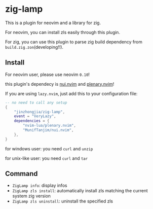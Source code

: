 # zig-lamp

This is a plugin for neovim and a library for zig.

For neovim, you can install zls easily through this plugin.

For zig, you can use this plugin to parse zig build dependency from `build.zig.zon`(developing!!).

## Install

For neovim user, please use neovim `0.10`!

this plugin's dependecy is [nui.nvim](https://github.com/MunifTanjim/nui.nvim) and [plenary.nvim](https://github.com/nvim-lua/plenary.nvim)!

If you are using `lazy.nvim`, just add this to your configuration file:

```lua
-- no need to call any setup
{
    "jinzhongjia/zig-lamp",
    event = "VeryLazy",
    dependencies = {
        "nvim-lua/plenary.nvim",
        "MunifTanjim/nui.nvim",
    },
}
```

for windows user: you need `curl` and `unzip`

for unix-like user: you need `curl` and `tar`

## Command

- `ZigLamp info`: display infos
- `ZigLamp zls install`: automatically install zls matching the current system zig version
- `ZigLamp zls uninstall`: uninstall the specified zls
